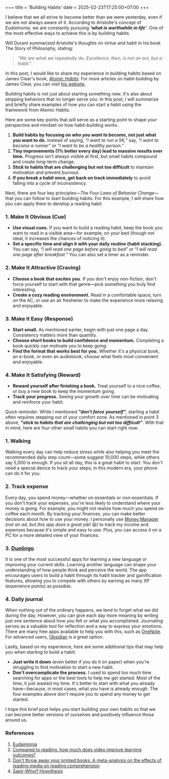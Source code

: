 +++
title = 'Building Habits'
date = 2025-02-23T17:25:00+07:00
+++

I believe that we all strive to become better than we were yesterday, even if we are not always aware of it. According to Aristotle's concept of *Eudaimonia*, we are constantly pursuing ***'what is worthwhile in life'***. One of the most effective ways to achieve this is by building habits.

Will Durant summarized Aristotle's thoughts on virtue and habit in his book The Story of Philosophy, stating:
> *"We are what we repeatedly do. Excellence, then, is not an act, but a habit."*.

In this post, I would like to share my experience in building habits based on James Clear's book, [_Atomic Habits_](https://www.goodreads.com/book/show/40121378-atomic-habits). For more articles on habit-building by James Clear, you can visit [his website](https://jamesclear.com/articles).

Building habits is not just about starting something new; it's also about stopping behaviors that no longer serve you. In this post, I will summarize and briefly share examples of how you can start a habit using the framework from Atomic Habits.

Here are some key points that will serve as a starting point to shape your perspective and mindset on how habit-building works
1. **Build habits by focusing on _who you want to become_, not just what you want to do.** Instead of saying, _“I want to run a 5K,”_ say, _“I want to become a runner”_ or _“I want to be a healthy person.”_
2. **Tiny improvements (1% better every day) lead to massive results over time.** Progress isn't always visible at first, but small habits compound and create long-term change.
3. **Stick to habits that are challenging but not too difficult** to maintain motivation and prevent burnout.
4. **If you break a habit once, get back on track immediately** to avoid falling into a cycle of inconsistency.

Next, there are four key principles—_The Four Laws of Behavior Change_—that you can follow to start building habits. For this example, I will share how you can apply them to develop a reading habit
### 1. Make It Obvious (Cue)
- **Use visual cues.** If you want to build a reading habit, keep the book you want to read in a visible area—for example, on your bed (though not ideal, it increases the chances of noticing it).
- **Set a specific time and align it with your daily routine (habit stacking).** You can say, _“I will read one page before going to bed”_ or _“I will read one page after breakfast.”_ You can also set a timer as a reminder.
### 2. Make It Attractive (Craving)
- **Choose a book that excites you.** If you don't enjoy non-fiction, don't force yourself to start with that genre—pick something you truly find interesting.
- **Create a cozy reading environment.** Read in a comfortable space, turn on the AC, or use an air freshener to make the experience more relaxing and enjoyable.
### 3. Make It Easy (Response)
- **Start small.** As mentioned earlier, begin with just one page a day. Consistency matters more than quantity.
- **Choose short books to build confidence and momentum.** Completing a book quickly can motivate you to keep going.
- **Find the format that works best for you.** Whether it's a physical book, an e-book, or even an audiobook, choose what feels most convenient and enjoyable.
###  4. Make It Satisfying (Reward)
- **Reward yourself after finishing a book.** Treat yourself to a nice coffee, or buy a new book to keep the momentum going.
- **Track your progress.** Seeing your growth over time can be motivating and reinforce your habit.

Quick reminder: While I mentioned ***"don't force yourself"***, starting a habit often requires stepping out of your comfort zone. As mentioned in point 3 above, ***"stick to habits that are challenging but not too difficult"***. With that in mind, here are four other small habits you can start right now:
### 1. Walking
Walking every day can help reduce stress while also helping you meet the recommended daily step count—some suggest 10,000 steps, while others say 5,000 is enough. If you sit all day, this is a great habit to start. You don't need a special device to track your steps; in this modern era, your phone can do it for you.
### 2. Track expense
Every day, you spend money—whether on essentials or non-essentials. If you don't track your expenses, you're less likely to understand where your money is going. For example, you might not realize how much you spend on coffee each month. By tracking your finances, you can make better decisions about how to use your money. I personally use [Money Manager](https://www.realbyteapps.com/) (_not an ad, but this app does a great job!_ 😃) to track my income and expenses because it's simple and easy to use. Plus, you can access it on a PC for a more detailed view of your finances.
### 3. [Duolingo](https://duolingo.com)
It is one of the most successful apps for learning a new language or improving your current skills. Learning another language can shape your understanding of how people think and perceive the world. The app encourages users to build a habit through its habit tracker and gamification features, allowing you to compete with others by earning as many XP (experience points) as possible.
### 4. Daily journal
When nothing out of the ordinary happens, we tend to forget what we did during the day. However, you can give each day more meaning by writing just one sentence about how you felt or what you accomplished. Journaling serves as a valuable tool for reflection and a way to express your emotions. There are many free apps available to help you with this, such as [OneNote](https://onenote.com). For advanced users, [Obsidian](https://obsidian.md/) is a great option.

Lastly, based on my experience, here are some additional tips that may help you when starting to build a habit:
- **Just write it down** (even better if you do it on paper) when you're struggling to find motivation to start a new habit.
- **Don't overcomplicate the process.** I used to spend too much time searching for apps or the best tools to help me get started. Most of the time, it just wasted my time. It's better to start with what you already have—because, in most cases, what you have is already enough. The four examples above don't require you to spend any money to get started.

I hope this brief post helps you start building your own habits so that we can become better versions of ourselves and positively influence those around us.
### References
1. [Eudaimonia](https://positivepsychology.com/eudaimonia)
2. [Compared to reading, how much does video improve learning outcomes?](https://mitili.mit.edu/news/compared-reading-how-much-does-video-improve-learning-outcomes)
3. [Don't throw away your printed books: A meta-analysis on the effects of reading media on reading comprehension](https://doi.org/10.1016/j.edurev.2018.09.003 "Persistent link using digital object identifier")
4. [Sapir-Whorf Hypothesis](https://www.sciencedirect.com/topics/psychology/sapir-whorf-hypothesi)